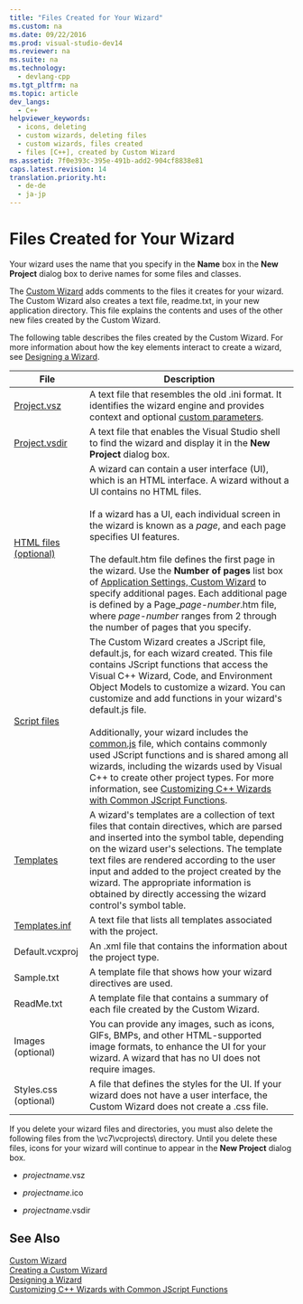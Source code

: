 ```yaml
---
title: "Files Created for Your Wizard"
ms.custom: na
ms.date: 09/22/2016
ms.prod: visual-studio-dev14
ms.reviewer: na
ms.suite: na
ms.technology: 
  - devlang-cpp
ms.tgt_pltfrm: na
ms.topic: article
dev_langs: 
  - C++
helpviewer_keywords: 
  - icons, deleting
  - custom wizards, deleting files
  - custom wizards, files created
  - files [C++], created by Custom Wizard
ms.assetid: 7f0e393c-395e-491b-add2-904cf8838e81
caps.latest.revision: 14
translation.priority.ht: 
  - de-de
  - ja-jp
---
```

# Files Created for Your Wizard
Your wizard uses the name that you specify in the **Name** box in the **New Project** dialog box to derive names for some files and classes.  
  
 The [Custom Wizard](../vs140/custom-wizard.md) adds comments to the files it creates for your wizard. The Custom Wizard also creates a text file, readme.txt, in your new application directory. This file explains the contents and uses of the other new files created by the Custom Wizard.  
  
 The following table describes the files created by the Custom Wizard. For more information about how the key elements interact to create a wizard, see [Designing a Wizard](../vs140/designing-a-wizard.md).  
  
|File|Description|  
|----------|-----------------|  
|[Project.vsz](../vs140/.vsz-file--project-control-.md)|A text file that resembles the old .ini format. It identifies the wizard engine and provides context and optional [custom parameters](../vs140/custom-parameters-in-the-wizard-.vsz-file.md).|  
|[Project.vsdir](assetId:///e0a20da0-3680-4084-997e-dbe02db51da9)|A text file that enables the Visual Studio shell to find the wizard and display it in the **New Project** dialog box.|  
|[HTML files (optional)](../vs140/html-files.md)|A wizard can contain a user interface (UI), which is an HTML interface. A wizard without a UI contains no HTML files.<br /><br /> If a wizard has a UI, each individual screen in the wizard is known as a *page*, and each page specifies UI features.<br /><br /> The default.htm file defines the first page in the wizard. Use the **Number of pages** list box of [Application Settings, Custom Wizard](../vs140/application-settings--custom-wizard.md) to specify additional pages. Each additional page is defined by a Page_*page-number*.htm file, where *page-number* ranges from 2 through the number of pages that you specify.|  
|[Script files](../vs140/jscript-file.md)|The Custom Wizard creates a JScript file, default.js, for each wizard created. This file contains JScript functions that access the Visual C++ Wizard, Code, and Environment Object Models to customize a wizard. You can customize and add functions in your wizard's default.js file.<br /><br /> Additionally, your wizard includes the [common.js](../vs140/customizing-c---wizards-with-common-jscript-functions.md) file, which contains commonly used JScript functions and is shared among all wizards, including the wizards used by Visual C++ to create other project types. For more information, see [Customizing C++ Wizards with Common JScript Functions](../vs140/customizing-c---wizards-with-common-jscript-functions.md).|  
|[Templates](../vs140/template-files.md)|A wizard's templates are a collection of text files that contain directives, which are parsed and inserted into the symbol table, depending on the wizard user's selections. The template text files are rendered according to the user input and added to the project created by the wizard. The appropriate information is obtained by directly accessing the wizard control's symbol table.|  
|[Templates.inf](../vs140/templates.inf-file.md)|A text file that lists all templates associated with the project.|  
|Default.vcxproj|An .xml file that contains the information about the project type.|  
|Sample.txt|A template file that shows how your wizard directives are used.|  
|ReadMe.txt|A template file that contains a summary of each file created by the Custom Wizard.|  
|Images (optional)|You can provide any images, such as icons, GIFs, BMPs, and other HTML-supported image formats, to enhance the UI for your wizard. A wizard that has no UI does not require images.|  
|Styles.css (optional)|A file that defines the styles for the UI. If your wizard does not have a user interface, the Custom Wizard does not create a .css file.|  
  
 If you delete your wizard files and directories, you must also delete the following files from the \vc7\vcprojects\ directory. Until you delete these files, icons for your wizard will continue to appear in the **New Project** dialog box.  
  
-   *projectname*.vsz  
  
-   *projectname*.ico  
  
-   *projectname*.vsdir  
  
## See Also  
 [Custom Wizard](../vs140/custom-wizard.md)   
 [Creating a Custom Wizard](../vs140/creating-a-custom-wizard.md)   
 [Designing a Wizard](../vs140/designing-a-wizard.md)   
 [Customizing C++ Wizards with Common JScript Functions](../vs140/customizing-c---wizards-with-common-jscript-functions.md)